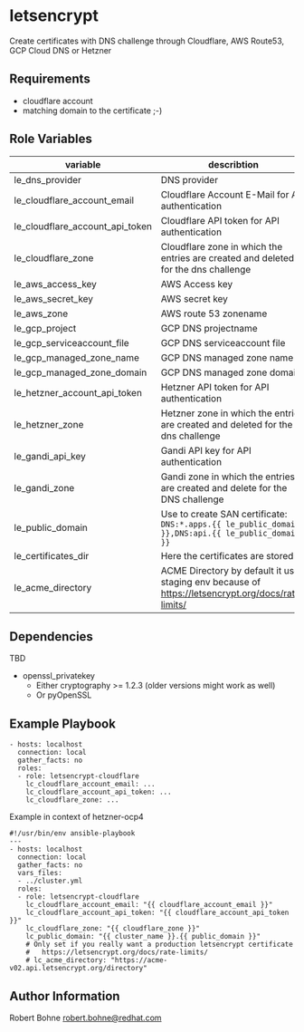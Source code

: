 letsencrypt
=========

Create  certificates with DNS challenge through Cloudflare, AWS Route53, GCP Cloud DNS or Hetzner

Requirements
------------

- cloudflare account
- matching domain to the certificate ;-)

Role Variables
--------------

| variable | describtion  | example | default | 
|---|---|---|---|
| le_dns_provider | DNS provider | `[route53|cloudflare|gcp|azure|hetzner]` |  non **required** |
| le_cloudflare_account_email | Cloudflare Account E-Mail for API authentication | `account@domain.tld`| non **required if provider is cloudflare** |
| le_cloudflare_account_api_token | Cloudflare API token for API authentication | `loo...ngiJ`| non **required if provider is cloudflare** |
| le_cloudflare_zone | Cloudflare zone in which the entries are created and deleted for the dns challenge | `domain.tld` | non **required if provider is cloudflare** |
| le_aws_access_key | AWS Access key | |  non **required if provider is  route53** |
| le_aws_secret_key | AWS secret key || non **required if provider is  route53** |
| le_aws_zone | AWS route 53 zonename || non **required if provider is  route53** |
| le_gcp_project | GCP DNS projectname || non **required if provider is  gcp** |
| le_gcp_serviceaccount_file | GCP DNS serviceaccount file || non **required if provider is  gcp** |
| le_gcp_managed_zone_name | GCP DNS managed zone name || non **required if provider is  gcp** |
| le_gcp_managed_zone_domain | GCP DNS managed zone domain || non **required if provider is  gcp** |
| le_hetzner_account_api_token | Hetzner API token for API authentication | `jdu...zalU`| non **required if provider is hetzner** |
| le_hetzner_zone | Hetzner zone in which the entries are created and deleted for the dns challenge | `domain.tld` | non **required if provider is hetzner** |
| le_gandi_api_key | Gandi API key for API authentication || non **required if provider is gandi** |
| le_gandi_zone | Gandi zone in which the entries are created and delete for the DNS challenge | `domain.tld` | non **required if provider is gandi** |
| le_public_domain | Use to create SAN certificate: `DNS:*.apps.{{ le_public_domain }},DNS:api.{{ le_public_domain }}` | cluster.domain.tld | non **required** |
| le_certificates_dir | Here the certificates are stored  | `/root/certificates` | `{{ playbook_dir }}../certificate/` |
| le_acme_directory | ACME Directory by default it use staging env because of https://letsencrypt.org/docs/rate-limits/ | `https://acme-v02.api.letsencrypt.org/directory` | `https://acme-staging-v02.api.letsencrypt.org/directory` |

Dependencies
------------

TBD

- openssl_privatekey
    - Either cryptography >= 1.2.3 (older versions might work as well)
    - Or pyOpenSSL

Example Playbook
----------------

```
- hosts: localhost
  connection: local
  gather_facts: no
  roles:
  - role: letsencrypt-cloudflare
    lc_cloudflare_account_email: ...
    lc_cloudflare_account_api_token: ...
    lc_cloudflare_zone: ...
```

Example in context of hetzner-ocp4

```
#!/usr/bin/env ansible-playbook
---
- hosts: localhost
  connection: local
  gather_facts: no
  vars_files:
  - ../cluster.yml
  roles:
  - role: letsencrypt-cloudflare
    lc_cloudflare_account_email: "{{ cloudflare_account_email }}"
    lc_cloudflare_account_api_token: "{{ cloudflare_account_api_token }}"
    lc_cloudflare_zone: "{{ cloudflare_zone }}"
    lc_public_domain: "{{ cluster_name }}.{{ public_domain }}" 
    # Only set if you really want a production letsencrypt certificate
    #   https://letsencrypt.org/docs/rate-limits/
    # lc_acme_directory: "https://acme-v02.api.letsencrypt.org/directory"

```

Author Information
------------------

Robert Bohne <robert.bohne@redhat.com>
